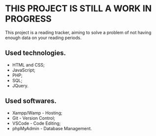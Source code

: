 # THIS PROJECT IS STILL A WORK IN PROGRESS
This project is a reading tracker, aiming to solve a problem of not having enough data on your reading periods.

## Used technologies.

- HTML and CSS;
- JavaScript;
- PHP;
- SQL;
- JQuery.

## Used softwares.

-   Xampp/Wamp - Hosting;
-   Git - Version Control;
-   VSCode - Code Editing;
-   phpMyAdmin - Database Management.
